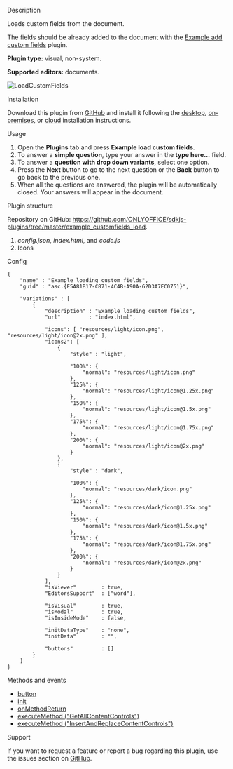 Description

Loads custom fields from the document.

The fields should be already added to the document with the [Example add custom fields](/plugin/example/addcustomfields) plugin.

**Plugin type:** visual, non-system.

**Supported editors:** documents.

![LoadCustomFields](/assets/images/plugins/gifs/load-custom-fields.gif)

Installation

Download this plugin from [GitHub](https://github.com/ONLYOFFICE/sdkjs-plugins/tree/master/example_customfields_load) and install it following the [desktop](/plugin/installation/desktop), [on-premises](/plugin/installation/onpremises), or [cloud](/plugin/installation/cloud) installation instructions.

Usage

1. Open the **Plugins** tab and press **Example load custom fields**.
2. To answer a **simple question**, type your answer in the **type here...** field.
3. To answer a **question with drop down variants**, select one option.
4. Press the **Next** button to go to the next question or the **Back** button to go back to the previous one.
5. When all the questions are answered, the plugin will be automatically closed. Your answers will appear in the document.

Plugin structure

Repository on GitHub: <https://github.com/ONLYOFFICE/sdkjs-plugins/tree/master/example_customfields_load>.

1. *config.json*, *index.html*, and *code.js*
2. Icons

Config

```
{
    "name" : "Example loading custom fields",
    "guid" : "asc.{E5A81B17-C871-4C4B-A90A-62D3A7EC0751}",

    "variations" : [
        {
            "description" : "Example loading custom fields",
            "url"         : "index.html",

            "icons": [ "resources/light/icon.png", "resources/light/icon@2x.png" ],
            "icons2": [
                {
                    "style" : "light",
                    
                    "100%": {
                        "normal": "resources/light/icon.png"
                    },
                    "125%": {
                        "normal": "resources/light/icon@1.25x.png"
                    },
                    "150%": {
                        "normal": "resources/light/icon@1.5x.png"
                    },
                    "175%": {
                        "normal": "resources/light/icon@1.75x.png"
                    },
                    "200%": {
                        "normal": "resources/light/icon@2x.png"
                    }
                },
                {
                    "style" : "dark",
                    
                    "100%": {
                        "normal": "resources/dark/icon.png"
                    },
                    "125%": {
                        "normal": "resources/dark/icon@1.25x.png"
                    },
                    "150%": {
                        "normal": "resources/dark/icon@1.5x.png"
                    },
                    "175%": {
                        "normal": "resources/dark/icon@1.75x.png"
                    },
                    "200%": {
                        "normal": "resources/dark/icon@2x.png"
                    }
                }
            ],
            "isViewer"        : true,
            "EditorsSupport"  : ["word"],

            "isVisual"        : true,
            "isModal"         : true,
            "isInsideMode"    : false,

            "initDataType"    : "none",
            "initData"        : "",

            "buttons"         : []
        }
    ]
}
```

Methods and events

* [button](/plugin/events/button)
* [init](/plugin/events/init)
* [onMethodReturn](/plugin/events/onmethodreturn)
* [executeMethod ("GetAllContentControls")](/plugin/executemethod/text/getallcontentcontrols)
* [executeMethod ("InsertAndReplaceContentControls")](/plugin/executemethod/text/insertandreplacecontentcontrols)

Support

If you want to request a feature or report a bug regarding this plugin, use the issues section on [GitHub](https://github.com/ONLYOFFICE/sdkjs-plugins/issues).
